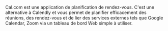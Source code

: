 Cal.com est une application de planification de rendez-vous. C'est une alternative à Calendly et vous permet de planifier efficacement des réunions, des rendez-vous et de lier des services externes tels que Google Calendar, Zoom via un tableau de bord Web simple à utiliser.